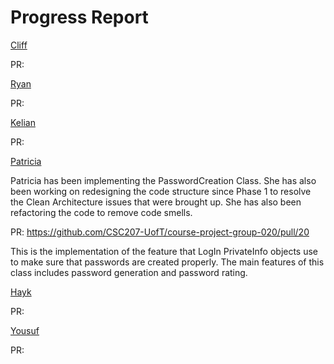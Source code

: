 # Progress Report
<u>Cliff</u>

PR: 

<u>Ryan</u>

PR: 

<u>Kelian</u>

PR: 

<u>Patricia</u>

Patricia has been implementing the PasswordCreation Class. She has also been working on redesigning the code structure since Phase 1 to resolve the Clean Architecture issues that were brought up. She has also been refactoring the code to remove code smells. 

PR: https://github.com/CSC207-UofT/course-project-group-020/pull/20

This is the implementation of the feature that LogIn PrivateInfo objects use to make sure that passwords are created properly. The main features of this class includes password generation and password rating. 

<u>Hayk</u>

PR: 

<u>Yousuf</u>

PR:

